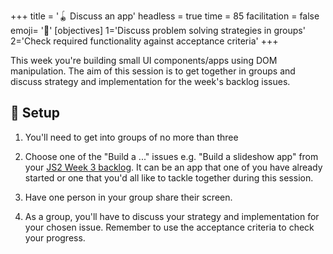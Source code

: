+++
title = '🪀 Discuss an app'
headless = true
time = 85
facilitation = false
emoji= '🧩'
[objectives]
1='Discuss problem solving strategies in groups'
2='Check required functionality against acceptance criteria'
+++

This week you're building small UI components/apps using DOM manipulation. The aim of this session is to get together in groups and discuss strategy and implementation for the week's backlog issues.

## 🧰 Setup

1. You'll need to get into groups of no more than three

2. Choose one of the "Build a ..." issues e.g. "Build a slideshow app" from your [JS2 Week 3 backlog](https://curriculum.codeyourfuture.io/js2/sprints/3/backlog/). It can be an app that one of you have already started or one that you'd all like to tackle together during this session.

3. Have one person in your group share their screen.

4. As a group, you'll have to discuss your strategy and implementation for your chosen issue. Remember to use the acceptance criteria to check your progress.
